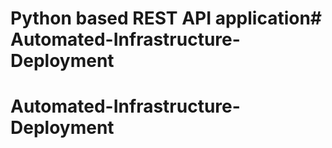 # Python based REST API application# Automated-Infrastructure-Deployment
# Automated-Infrastructure-Deployment
